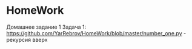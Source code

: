 # HomeWork
Домашнее задание 1
Задача 1: https://github.com/YarRebrov/HomeWork/blob/master/number_one.py - рекурсия вверх 
